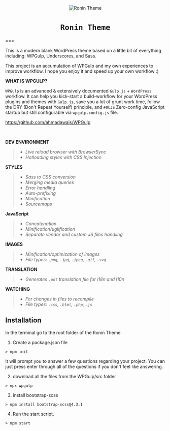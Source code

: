 <div align="center">

  <img src="http://traversbray.com/wp-content/uploads/2019/02/Screen-Shot-2019-02-25-at-11.30.15-AM.png" alt="Ronin Theme" />

  <h1><code>Ronin Theme</code></h1>
  
</div>
===

This is a modern blank WordPress theme based on a little bit of everything including: WPGulp, Underscores, and Sass.

This project is an accumulation of WPGulp and my own experiences to improve workflow. I hope you enjoy it and speed up your own workflow :) 


**WHAT IS WPGULP?**

`WPGulp` is an advanced & extensively documented `Gulp.js` + `WordPress` workflow. It can help you kick-start a build-workflow for your WordPress plugins and themes with `Gulp.js`, save you a lot of grunt work time, follow the DRY (Don't Repeat Yourself) principle, and `#0CJS` Zero-config JavaScript startup but still configurable via `wpgulp.config.js` file. 

https://github.com/ahmadawais/WPGulp

<br>

**DEV ENVIRONMENT**

>- _Live reload browser with BrowserSync_
>- _Hotloading styles with CSS Injection_

**STYLES**

>- _Sass to CSS conversion_
>- _Merging media queries_
>- _Error handling_
>- _Auto-prefixing_
>- _Minification_
>- _Sourcemaps_

**JavaScript**

>- _Concatenation_
>- _Minification/uglification_
>- _Separate vendor and custom JS files handling_

**IMAGES**

>- _Minification/optimization of images_
>- _File types: `.png`, `.jpg`, `.jpeg`, `.gif`, `.svg`_

**TRANSLATION**

>- _Generates `.pot` translation file for i18n and l10n_

**WATCHING**

>- _For changes in files to recompile_
>- _File types: `.css`, `.html`, `.php`, `.js`_

## Installation

In the terminal go to the root folder of the Ronin Theme

1. Create a package.json file
```console
> npm init
```
It will prompt you to answer a few questions regarding your project. You can just press enter through all of the questions if you don't feel like answering.

2. download all the files from the WPGulp/src folder
```console
> npx wpgulp
```
3. install bootstrap-scss 
```console
> npm install bootstrap-scss@4.3.1
```
4. Run the start script.

```console
> npm start
```
